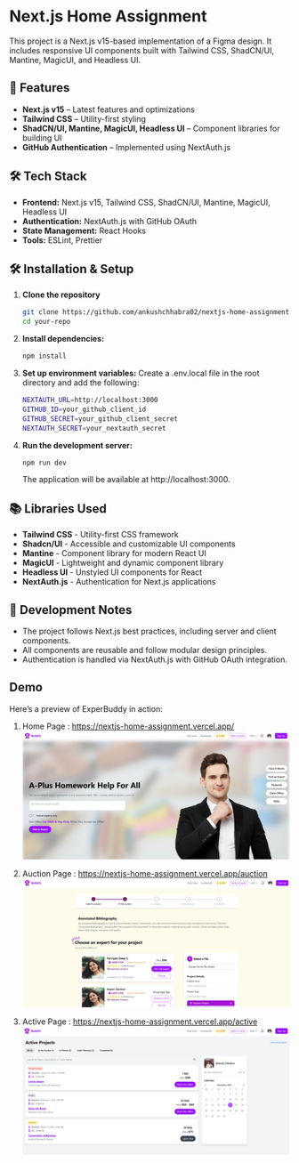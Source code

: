 # Next.js Home Assignment

This project is a Next.js v15-based implementation of a Figma design. It includes responsive UI components built with Tailwind CSS, ShadCN/UI, Mantine, MagicUI, and Headless UI.

## 🚀 Features

- **Next.js v15** – Latest features and optimizations
- **Tailwind CSS** – Utility-first styling
- **ShadCN/UI, Mantine, MagicUI, Headless UI** – Component libraries for building UI
- **GitHub Authentication** – Implemented using NextAuth.js

## 🛠️ Tech Stack

- **Frontend:** Next.js v15, Tailwind CSS, ShadCN/UI, Mantine, MagicUI, Headless UI
- **Authentication:** NextAuth.js with GitHub OAuth
- **State Management:** React Hooks
- **Tools:** ESLint, Prettier

## 🛠️ Installation & Setup

1. **Clone the repository**
   ```bash
   git clone https://github.com/ankushchhabra02/nextjs-home-assignment.git
   cd your-repo
   ```
2. **Install dependencies:**
   ```bash
   npm install
   ```
3. **Set up environment variables:**
   Create a .env.local file in the root directory and add the following:
   ```bash
   NEXTAUTH_URL=http://localhost:3000
   GITHUB_ID=your_github_client_id
   GITHUB_SECRET=your_github_client_secret
   NEXTAUTH_SECRET=your_nextauth_secret
   ```
4. **Run the development server:**
   ```bash
   npm run dev
   ```
   The application will be available at http://localhost:3000.

## 📚 Libraries Used

- **Tailwind CSS** - Utility-first CSS framework
- **Shadcn/UI** - Accessible and customizable UI components
- **Mantine** - Component library for modern React UI
- **MagicUI** - Lightweight and dynamic component library
- **Headless UI** - Unstyled UI components for React
- **NextAuth.js** - Authentication for Next.js applications

## 🔧 Development Notes

- The project follows Next.js best practices, including server and client components.
- All components are reusable and follow modular design principles.
- Authentication is handled via NextAuth.js with GitHub OAuth integration.

## Demo

Here’s a preview of ExperBuddy in action:

1. Home Page : https://nextjs-home-assignment.vercel.app/
   ![](public/DemoScreenshots/homePage.png)

2. Auction Page : https://nextjs-home-assignment.vercel.app/auction
   ![](public/DemoScreenshots/expertPage.png)

3. Active Page : https://nextjs-home-assignment.vercel.app/active
   ![](public/DemoScreenshots/activePage.png)
